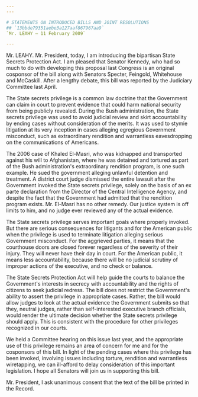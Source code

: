 ```yaml
---
---

# STATEMENTS ON INTRODUCED BILLS AND JOINT RESOLUTIONS
## `13bbde79351aebe3a127aaf867967aa9`
`Mr. LEAHY — 11 February 2009`

---
```



Mr. LEAHY. Mr. President, today, I am introducing the bipartisan 
State Secrets Protection Act. I am pleased that Senator Kennedy, who 
had so much to do with developing this proposal last Congress is an 
original cosponsor of the bill along with Senators Specter, Feingold, 
Whitehouse and McCaskill. After a lengthy debate, this bill was 
reported by the Judiciary Committee last April.

The State secrets privilege is a common law doctrine that the 
Government can claim in court to prevent evidence that could harm 
national security from being publicly revealed. During the Bush 
administration, the State secrets privilege was used to avoid judicial 
review and skirt accountability by ending cases without consideration 
of the merits. It was used to stymie litigation at its very inception 
in cases alleging egregious Government misconduct, such as 
extraordinary rendition and warrantless eavesdropping on the 
communications of Americans.

The 2006 case of Khaled El-Masri, who was kidnapped and transported 
against his will to Afghanistan, where he was detained and tortured as 
part of the Bush administration's extraordinary rendition program, is 
one such example. He sued the government alleging unlawful detention 
and treatment. A district court judge dismissed the entire lawsuit 
after the Government invoked the State secrets privilege, solely on the 
basis of an ex parte declaration from the Director of the Central 
Intelligence Agency, and despite the fact that the Government had 
admitted that the rendition program exists. Mr. El-Masri has no other 
remedy. Our justice system is off limits to him, and no judge ever 
reviewed any of the actual evidence.

The State secrets privilege serves important goals where properly 
invoked. But there are serious consequences for litigants and for the 
American public when the privilege is used to terminate litigation 
alleging serious Government misconduct. For the aggrieved parties, it 
means that the courthouse doors are closed forever regardless of the 
severity of their injury. They will never have their day in court. For 
the American public, it means less accountability, because there will 
be no judicial scrutiny of improper actions of the executive, and no 
check or balance.

The State Secrets Protection Act will help guide the courts to 
balance the Government's interests in secrecy with accountability and 
the rights of citizens to seek judicial redress. The bill does not 
restrict the Government's ability to assert the privilege in 
appropriate cases. Rather, the bill would allow judges to look at the 
actual evidence the Government submits so that they, neutral judges, 
rather than self-interested executive branch officials, would render 
the ultimate decision whether the State secrets privilege should apply. 
This is consistent with the procedure for other privileges recognized 
in our courts.

We held a Committee hearing on this issue last year, and the 
appropriate use of this privilege remains an area of concern for me and 
for the cosponsors of this bill. In light of the pending cases where 
this privilege has been invoked, involving issues including torture, 
rendition and warrantless wiretapping, we can ill-afford to delay 
consideration of this important legislation. I hope all Senators will 
join us in supporting this bill.

Mr. President, I ask unanimous consent that the text of the bill be 
printed in the Record.